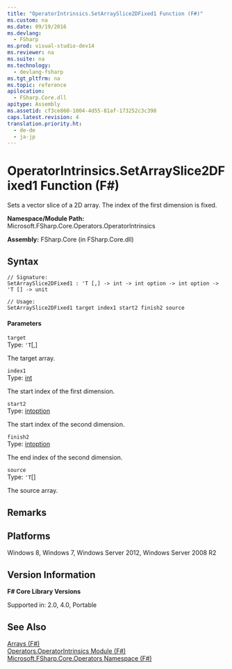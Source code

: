 ```yaml
---
title: "OperatorIntrinsics.SetArraySlice2DFixed1 Function (F#)"
ms.custom: na
ms.date: 09/19/2016
ms.devlang: 
  - FSharp
ms.prod: visual-studio-dev14
ms.reviewer: na
ms.suite: na
ms.technology: 
  - devlang-fsharp
ms.tgt_pltfrm: na
ms.topic: reference
apilocation: 
  - FSharp.Core.dll
apitype: Assembly
ms.assetid: cf3ce860-1004-4d55-81af-173252c3c398
caps.latest.revision: 4
translation.priority.ht: 
  - de-de
  - ja-jp
---
```

# OperatorIntrinsics.SetArraySlice2DFixed1 Function (F#)
Sets a vector slice of a 2D array. The index of the first dimension is fixed.  
  
 **Namespace/Module Path:** Microsoft.FSharp.Core.Operators.OperatorIntrinsics  
  
 **Assembly:** FSharp.Core (in FSharp.Core.dll)  
  
## Syntax  
  
```  
// Signature:  
SetArraySlice2DFixed1 : 'T [,] -> int -> int option -> int option -> 'T [] -> unit  
  
// Usage:  
SetArraySlice2DFixed1 target index1 start2 finish2 source  
```  
  
#### Parameters  
 `target`  
 Type: `'T`[&#91;,&#93;](../vs140/Core.--T--Type--F#-4.md)  
  
 The target array.  
  
 `index1`  
 Type: [int](../vs140/Core.int-Type-Abbreviation--F#-.md)  
  
 The start index of the first dimension.  
  
 `start2`  
 Type: [int](../vs140/Core.int-Type-Abbreviation--F#-.md)[option](../vs140/Core.option--T--Type-Abbreviation--F#-.md)  
  
 The start index of the second dimension.  
  
 `finish2`  
 Type: [int](../vs140/Core.int-Type-Abbreviation--F#-.md)[option](../vs140/Core.option--T--Type-Abbreviation--F#-.md)  
  
 The end index of the second dimension.  
  
 `source`  
 Type: `'T`[&#91;&#93;](../vs140/Core.--T--Type--F#-4.md)  
  
 The source array.  
  
## Remarks  
  
## Platforms  
 Windows 8, Windows 7, Windows Server 2012, Windows Server 2008 R2  
  
## Version Information  
 **F# Core Library Versions**  
  
 Supported in: 2.0, 4.0, Portable  
  
## See Also  
 [Arrays (F#)](../Topic/Arrays%20\(F%23\).md)   
 [Operators.OperatorIntrinsics Module (F#)](../vs140/Operators.OperatorIntrinsics-Module--F#-.md)   
 [Microsoft.FSharp.Core.Operators Namespace (F#)](../Topic/Core.Operators%20Module%20\(F%23\).md)